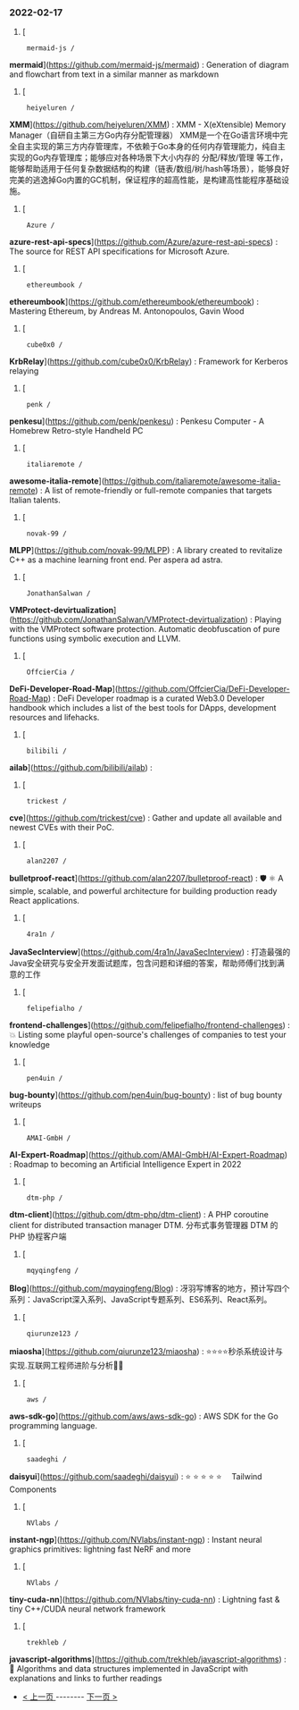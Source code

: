 ### 2022-02-17 
1. [
    

        mermaid-js /
**mermaid**](https://github.com/mermaid-js/mermaid) : Generation of diagram and flowchart from text in a similar manner as markdown
1. [
    

        heiyeluren /
**XMM**](https://github.com/heiyeluren/XMM) : XMM - X(eXtensible) Memory Manager（自研自主第三方Go内存分配管理器） XMM是一个在Go语言环境中完全自主实现的第三方内存管理库，不依赖于Go本身的任何内存管理能力，纯自主实现的Go内存管理库；能够应对各种场景下大小内存的 分配/释放/管理 等工作，能够帮助适用于任何复杂数据结构的构建（链表/数组/树/hash等场景），能够良好完美的逃逸掉Go内置的GC机制，保证程序的超高性能，是构建高性能程序基础设施。
1. [
    

        Azure /
**azure-rest-api-specs**](https://github.com/Azure/azure-rest-api-specs) : The source for REST API specifications for Microsoft Azure.
1. [
    

        ethereumbook /
**ethereumbook**](https://github.com/ethereumbook/ethereumbook) : Mastering Ethereum, by Andreas M. Antonopoulos, Gavin Wood
1. [
    

        cube0x0 /
**KrbRelay**](https://github.com/cube0x0/KrbRelay) : Framework for Kerberos relaying
1. [
    

        penk /
**penkesu**](https://github.com/penk/penkesu) : Penkesu Computer - A Homebrew Retro-style Handheld PC
1. [
    

        italiaremote /
**awesome-italia-remote**](https://github.com/italiaremote/awesome-italia-remote) : A list of remote-friendly or full-remote companies that targets Italian talents.
1. [
    

        novak-99 /
**MLPP**](https://github.com/novak-99/MLPP) : A library created to revitalize C++ as a machine learning front end. Per aspera ad astra.
1. [
    

        JonathanSalwan /
**VMProtect-devirtualization**](https://github.com/JonathanSalwan/VMProtect-devirtualization) : Playing with the VMProtect software protection. Automatic deobfuscation of pure functions using symbolic execution and LLVM.
1. [
    

        OffcierCia /
**DeFi-Developer-Road-Map**](https://github.com/OffcierCia/DeFi-Developer-Road-Map) : DeFi Developer roadmap is a curated Web3.0 Developer handbook which includes a list of the best tools for DApps, development resources and lifehacks.
1. [
    

        bilibili /
**ailab**](https://github.com/bilibili/ailab) : 
1. [
    

        trickest /
**cve**](https://github.com/trickest/cve) : Gather and update all available and newest CVEs with their PoC.
1. [
    

        alan2207 /
**bulletproof-react**](https://github.com/alan2207/bulletproof-react) : 🛡️ ⚛️ A simple, scalable, and powerful architecture for building production ready React applications.
1. [
    

        4ra1n /
**JavaSecInterview**](https://github.com/4ra1n/JavaSecInterview) : 打造最强的Java安全研究与安全开发面试题库，包含问题和详细的答案，帮助师傅们找到满意的工作
1. [
    

        felipefialho /
**frontend-challenges**](https://github.com/felipefialho/frontend-challenges) : 💥 Listing some playful open-source's challenges of companies to test your knowledge
1. [
    

        pen4uin /
**bug-bounty**](https://github.com/pen4uin/bug-bounty) : list of bug bounty writeups
1. [
    

        AMAI-GmbH /
**AI-Expert-Roadmap**](https://github.com/AMAI-GmbH/AI-Expert-Roadmap) : Roadmap to becoming an Artificial Intelligence Expert in 2022
1. [
    

        dtm-php /
**dtm-client**](https://github.com/dtm-php/dtm-client) : A PHP coroutine client for distributed transaction manager DTM. 分布式事务管理器 DTM 的 PHP 协程客户端
1. [
    

        mqyqingfeng /
**Blog**](https://github.com/mqyqingfeng/Blog) : 冴羽写博客的地方，预计写四个系列：JavaScript深入系列、JavaScript专题系列、ES6系列、React系列。
1. [
    

        qiurunze123 /
**miaosha**](https://github.com/qiurunze123/miaosha) : ⭐⭐⭐⭐秒杀系统设计与实现.互联网工程师进阶与分析🙋🐓
1. [
    

        aws /
**aws-sdk-go**](https://github.com/aws/aws-sdk-go) : AWS SDK for the Go programming language.
1. [
    

        saadeghi /
**daisyui**](https://github.com/saadeghi/daisyui) : ⭐️ ⭐️ ⭐️ ⭐️ ⭐️  Tailwind Components
1. [
    

        NVlabs /
**instant-ngp**](https://github.com/NVlabs/instant-ngp) : Instant neural graphics primitives: lightning fast NeRF and more
1. [
    

        NVlabs /
**tiny-cuda-nn**](https://github.com/NVlabs/tiny-cuda-nn) : Lightning fast & tiny C++/CUDA neural network framework
1. [
    

        trekhleb /
**javascript-algorithms**](https://github.com/trekhleb/javascript-algorithms) : 📝 Algorithms and data structures implemented in JavaScript with explanations and links to further readings 

- [ < 上一页 ](https://github.com/able8/github-trending-daily-record/blob/master/2022-02-16.md) -------- [ 下一页 > ](https://github.com/able8/github-trending-daily-record/blob/master/2022-02-18.md)